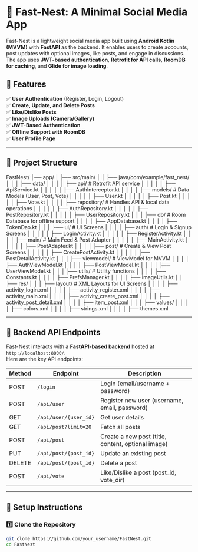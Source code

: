 # 🚀 Fast-Nest: A Minimal Social Media App

Fast-Nest is a lightweight social media app built using **Android Kotlin (MVVM)** with **FastAPI** as the backend. It enables users to create accounts, post updates with optional images, like posts, and engage in discussions. The app uses **JWT-based authentication**, **Retrofit for API calls**, **RoomDB for caching**, and **Glide for image loading**.

## 🌟 Features
✅ **User Authentication** (Register, Login, Logout)  
✅ **Create, Update, and Delete Posts**  
✅ **Like/Dislike Posts**  
✅ **Image Uploads (Camera/Gallery)**  
✅ **JWT-Based Authentication**  
✅ **Offline Support with RoomDB**  
✅ **User Profile Page**  

---

## 📂 Project Structure

FastNest/
│── app/
│   ├── src/main/
│   │   ├── java/com/example/fast_nest/
│   │   │   ├── data/
│   │   │   │   ├── api/               # Retrofit API service
│   │   │   │   │   ├── ApiService.kt
│   │   │   │   │   ├── AuthInterceptor.kt
│   │   │   │   ├── models/            # Data Models (User, Post, Vote)
│   │   │   │   │   ├── User.kt
│   │   │   │   │   ├── Post.kt
│   │   │   │   │   ├── Vote.kt
│   │   │   │   ├── repository/        # Handles API & local data operations
│   │   │   │   │   ├── AuthRepository.kt
│   │   │   │   │   ├── PostRepository.kt
│   │   │   │   │   ├── UserRepository.kt
│   │   │   ├── db/                    # Room Database for offline support
│   │   │   │   ├── AppDatabase.kt
│   │   │   │   ├── TokenDao.kt
│   │   │   ├── ui/                    # UI Screens
│   │   │   │   ├── auth/              # Login & Signup Screens
│   │   │   │   │   ├── LoginActivity.kt
│   │   │   │   │   ├── RegisterActivity.kt
│   │   │   │   ├── main/              # Main Feed & Post Adapter
│   │   │   │   │   ├── MainActivity.kt
│   │   │   │   │   ├── PostAdapter.kt
│   │   │   │   ├── post/              # Create & View Post Screens
│   │   │   │   │   ├── CreatePostActivity.kt
│   │   │   │   │   ├── PostDetailActivity.kt
│   │   │   ├── viewmodel/             # ViewModel for MVVM
│   │   │   │   ├── AuthViewModel.kt
│   │   │   │   ├── PostViewModel.kt
│   │   │   │   ├── UserViewModel.kt
│   │   │   ├── utils/                 # Utility functions
│   │   │   │   ├── Constants.kt
│   │   │   │   ├── PrefsManager.kt
│   │   │   │   ├── ImageUtils.kt
│   │   ├── res/
│   │   │   ├── layout/                # XML Layouts for UI Screens
│   │   │   │   ├── activity_login.xml
│   │   │   │   ├── activity_register.xml
│   │   │   │   ├── activity_main.xml
│   │   │   │   ├── activity_create_post.xml
│   │   │   │   ├── activity_post_detail.xml
│   │   │   │   ├── item_post.xml
│   │   │   ├── values/
│   │   │   │   ├── colors.xml
│   │   │   │   ├── strings.xml
│   │   │   │   ├── themes.xml

---

## 🔌 Backend API Endpoints
Fast-Nest interacts with a **FastAPI-based backend** hosted at `http://localhost:8000/`.  
Here are the key API endpoints:

| Method | Endpoint               | Description |
|--------|------------------------|-------------|
| POST   | `/login`               | Login (email/username + password) |
| POST   | `/api/user`            | Register new user (username, email, password) |
| GET    | `/api/user/{user_id}`  | Get user details |
| GET    | `/api/post?limit=20`   | Fetch all posts |
| POST   | `/api/post`            | Create a new post (title, content, optional image) |
| PUT    | `/api/post/{post_id}`  | Update an existing post |
| DELETE | `/api/post/{post_id}`  | Delete a post |
| POST   | `/api/vote`            | Like/Dislike a post (post_id, vote_dir) |

---

## 📲 Setup Instructions

### **1️⃣ Clone the Repository**
```sh
git clone https://github.com/your_username/FastNest.git
cd FastNest